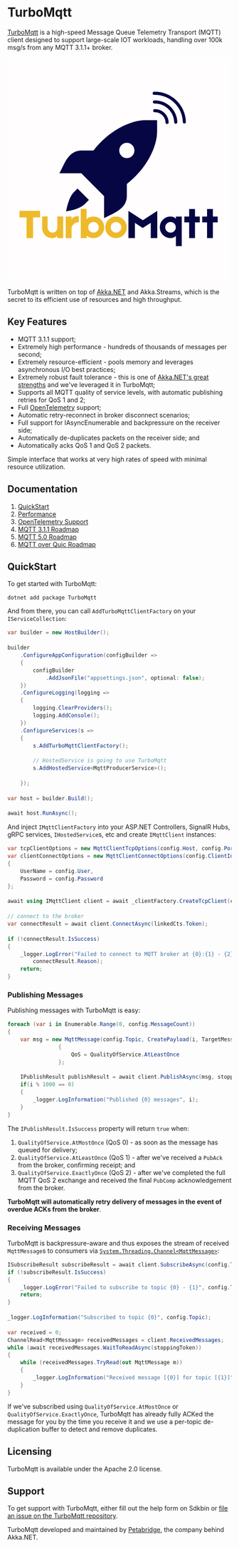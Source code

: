 # TurboMqtt

[TurboMqtt](https://github.com/petabridge/TurboMqtt) is a high-speed Message Queue Telemetry Transport (MQTT) client designed to support large-scale IOT workloads, handling over 100k msg/s from any MQTT 3.1.1+ broker.

![TurboMqtt logo](https://raw.githubusercontent.com/petabridge/TurboMqtt/dev/docs/logo.png)

TurboMqtt is written on top of [Akka.NET](https://getakka.net/) and Akka.Streams, which is the secret to its efficient use of resources and high throughput.

## Key Features

* MQTT 3.1.1 support;
* Extremely high performance - hundreds of thousands of messages per second;
* Extremely resource-efficient - pools memory and leverages asynchronous I/O best practices;
* Extremely robust fault tolerance - this is one of [Akka.NET's great strengths](https://petabridge.com/blog/akkadotnet-actors-restart/) and we've leveraged it in TurboMqtt;
* Supports all MQTT quality of service levels, with automatic publishing retries for QoS 1 and 2;
* Full [OpenTelemetry](https://opentelemetry.io/) support;
* Automatic retry-reconnect in broker disconnect scenarios;
* Full support for IAsyncEnumerable and backpressure on the receiver side;
* Automatically de-duplicates packets on the receiver side; and
* Automatically acks QoS 1 and QoS 2 packets.

Simple interface that works at very high rates of speed with minimal resource utilization.

## Documentation

1. [QuickStart](https://github.com/petabridge/TurboMqtt/tree/dev?tab=readme-ov-file#quickstart)
2. [Performance](https://github.com/petabridge/TurboMqtt/blob/dev/docs/Performance.md)
3. [OpenTelemetry Support](https://github.com/petabridge/TurboMqtt/blob/dev/docs/Telemetry.md)
4. [MQTT 3.1.1 Roadmap](https://github.com/petabridge/TurboMqtt/issues/66)
5. [MQTT 5.0 Roadmap](https://github.com/petabridge/TurboMqtt/issues/67)
6. [MQTT over Quic Roadmap](https://github.com/petabridge/TurboMqtt/issues/68)

## QuickStart

To get started with TurboMqtt:

```
dotnet add package TurboMqtt
```

And from there, you can call `AddTurboMqttClientFactory` on your `IServiceCollection`:

```csharp
var builder = new HostBuilder();

builder
    .ConfigureAppConfiguration(configBuilder =>
    {
        configBuilder
            .AddJsonFile("appsettings.json", optional: false);
    })
    .ConfigureLogging(logging =>
    {
        logging.ClearProviders();
        logging.AddConsole();
    })
    .ConfigureServices(s =>
    {
        s.AddTurboMqttClientFactory();

        // HostedService is going to use TurboMqtt
        s.AddHostedService<MqttProducerService>();
        
    });

var host = builder.Build();

await host.RunAsync();
```

And inject `IMqttClientFactory` into your ASP.NET Controllers, SignalR Hubs, gRPC services, `IHostedService`s, etc and create `IMqttClient` instances:

```csharp
var tcpClientOptions = new MqttClientTcpOptions(config.Host, config.Port);
var clientConnectOptions = new MqttClientConnectOptions(config.ClientId, MqttProtocolVersion.V3_1_1)
{
    UserName = config.User,
    Password = config.Password
};

await using IMqttClient client = await _clientFactory.CreateTcpClient(clientConnectOptions, tcpClientOptions);

// connect to the broker
var connectResult = await client.ConnectAsync(linkedCts.Token);
            
if (!connectResult.IsSuccess)
{
    _logger.LogError("Failed to connect to MQTT broker at {0}:{1} - {2}", config.Host, config.Port,
        connectResult.Reason);
    return;
}
```

### Publishing Messages

Publishing messages with TurboMqtt is easy:

```csharp
foreach (var i in Enumerable.Range(0, config.MessageCount))
{
    var msg = new MqttMessage(config.Topic, CreatePayload(i, TargetMessageSize.EightKb))
                {
                    QoS = QualityOfService.AtLeastOnce
                };

    IPublishResult publishResult = await client.PublishAsync(msg, stoppingToken);
    if(i % 1000 == 0)
    {
        _logger.LogInformation("Published {0} messages", i);
    }
}
```

The `IPublishResult.IsSuccess` property will return `true` when:

1. `QualityOfService.AtMostOnce` (QoS 0) - as soon as the message has queued for delivery;
2. `QualityOfService.AtLeastOnce` (QoS 1) - after we've received a `PubAck` from the broker, confirming receipt; and
3. `QualityOfService.ExactlyOnce` (QoS 2) - after we've completed the full MQTT QoS 2 exchange and received the final `PubComp` acknowledgement from the broker.

**TurboMqtt will automatically retry delivery of messages in the event of overdue ACKs from the broker**.

### Receiving Messages

TurboMqtt is backpressure-aware and thus exposes the stream of received `MqttMessage`s to consumers via [`System.Threading.Channel<MqttMessage>`](https://learn.microsoft.com/en-us/dotnet/core/extensions/channels):

```csharp
ISubscribeResult subscribeResult = await client.SubscribeAsync(config.Topic, config.QoS, linkedCts.Token);
if (!subscribeResult.IsSuccess)
{
    _logger.LogError("Failed to subscribe to topic {0} - {1}", config.Topic, subscribeResult.Reason);
    return;
}

_logger.LogInformation("Subscribed to topic {0}", config.Topic);

var received = 0;
ChannelRead<MqttMessage> receivedMessages = client.ReceivedMessages;
while (await receivedMessages.WaitToReadAsync(stoppingToken))
{
    while (receivedMessages.TryRead(out MqttMessage m))
    {    
    	_logger.LogInformation("Received message [{0}] for topic [{1}]", m.Payload,  m.Topic);
    }
}
```

If we've subscribed using `QualityOfService.AtMostOnce` or `QualityOfService.ExactlyOnce`, TurboMqtt has already fully ACKed the message for you by the time you receive it and we use a per-topic de-duplication buffer to detect and remove duplicates.
 
## Licensing

TurboMqtt is available under the Apache 2.0 license.

## Support

To get support with TurboMqtt, either fill out the help form on Sdkbin or [file an issue on the TurboMqtt repository](https://github.com/petabridge/TurboMqtt/issues).

TurboMqtt developed and maintained by [Petabridge](https://petabridge.com/), the company behind Akka.NET.